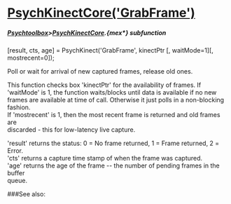 # [PsychKinectCore('GrabFrame')](PsychKinectCore-GrabFrame) 
##### [Psychtoolbox](Psychtoolbox)>[PsychKinectCore](PsychKinectCore).{mex*} subfunction

[result, cts, age] = PsychKinect('GrabFrame', kinectPtr [, waitMode=1][, mostrecent=0]);

Poll or wait for arrival of new captured frames, release old ones.  
  
This function checks box 'kinectPtr' for the availability of frames. If  
'waitMode' is 1, the function waits/blocks until data is available if no new  
frames are available at time of call. Otherwise it just polls in a non-blocking  
fashion.  
If 'mostrecent' is 1, then the most recent frame is returned and old frames are  
discarded - this for low-latency live capture.  
  
  
'result' returns the status: 0 = No frame returned, 1 = Frame returned, 2 =  
Error.  
'cts' returns a capture time stamp of when the frame was captured.  
'age' returns the age of the frame -- the number of pending frames in the buffer  
queue.  
  
  
  


###See also:


